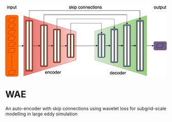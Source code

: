 <p align="center">
  <img src="/SkipAE.drawio.png" width="650" align="center">
</p>

# WAE
An auto-encoder with skip connections using wavelet loss for subgrid-scale modelling in large eddy simulation 
